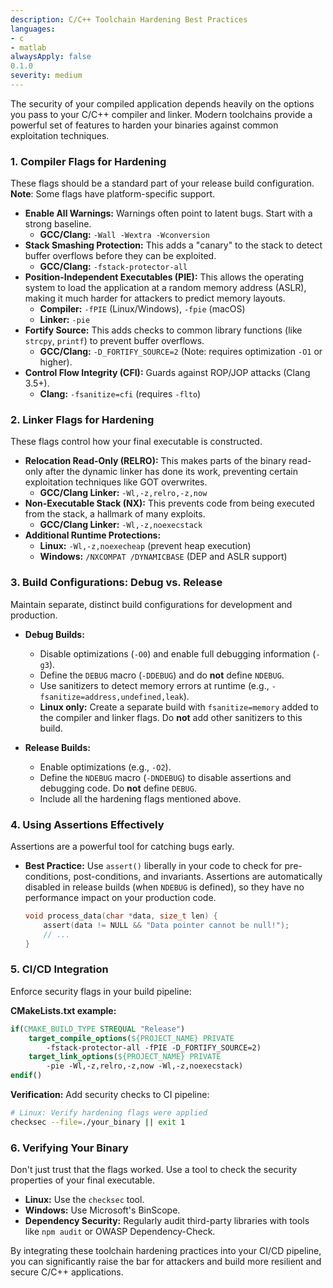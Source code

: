 ```yaml
---
description: C/C++ Toolchain Hardening Best Practices
languages:
- c
- matlab
alwaysApply: false
0.1.0
severity: medium
---
```


The security of your compiled application depends heavily on the options you pass to your C/C++ compiler and linker. Modern toolchains provide a powerful set of features to harden your binaries against common exploitation techniques.

### 1. Compiler Flags for Hardening

These flags should be a standard part of your release build configuration. **Note**: Some flags have platform-specific support.

*   **Enable All Warnings:** Warnings often point to latent bugs. Start with a strong baseline.
    *   **GCC/Clang:** `-Wall -Wextra -Wconversion`
*   **Stack Smashing Protection:** This adds a "canary" to the stack to detect buffer overflows before they can be exploited.
    *   **GCC/Clang:** `-fstack-protector-all`
*   **Position-Independent Executables (PIE):** This allows the operating system to load the application at a random memory address (ASLR), making it much harder for attackers to predict memory layouts.
    *   **Compiler:** `-fPIE` (Linux/Windows), `-fpie` (macOS)
    *   **Linker:** `-pie`
*   **Fortify Source:** This adds checks to common library functions (like `strcpy`, `printf`) to prevent buffer overflows.
    *   **GCC/Clang:** `-D_FORTIFY_SOURCE=2` (Note: requires optimization `-O1` or higher).
*   **Control Flow Integrity (CFI):** Guards against ROP/JOP attacks (Clang 3.5+).
    *   **Clang:** `-fsanitize=cfi` (requires `-flto`)

### 2. Linker Flags for Hardening

These flags control how your final executable is constructed.

*   **Relocation Read-Only (RELRO):** This makes parts of the binary read-only after the dynamic linker has done its work, preventing certain exploitation techniques like GOT overwrites.
    *   **GCC/Clang Linker:** `-Wl,-z,relro,-z,now`
*   **Non-Executable Stack (NX):** This prevents code from being executed from the stack, a hallmark of many exploits.
    *   **GCC/Clang Linker:** `-Wl,-z,noexecstack`
*   **Additional Runtime Protections:**
    *   **Linux:** `-Wl,-z,noexecheap` (prevent heap execution)
    *   **Windows:** `/NXCOMPAT /DYNAMICBASE` (DEP and ASLR support)

### 3. Build Configurations: Debug vs. Release

Maintain separate, distinct build configurations for development and production.

*   **Debug Builds:**
    *   Disable optimizations (`-O0`) and enable full debugging information (`-g3`).
    *   Define the `DEBUG` macro (`-DDEBUG`) and do **not** define `NDEBUG`.
    *   Use sanitizers to detect memory errors at runtime (e.g., `-fsanitize=address,undefined,leak`).
    *	**Linux only:** Create a separate build with `fsanitize=memory` added to the compiler and linker flags. Do **not** add other sanitizers to this build.

*   **Release Builds:**
    *   Enable optimizations (e.g., `-O2`).
    *   Define the `NDEBUG` macro (`-DNDEBUG`) to disable assertions and debugging code. Do **not** define `DEBUG`.
    *   Include all the hardening flags mentioned above.

### 4. Using Assertions Effectively

Assertions are a powerful tool for catching bugs early.

*   **Best Practice:** Use `assert()` liberally in your code to check for pre-conditions, post-conditions, and invariants. Assertions are automatically disabled in release builds (when `NDEBUG` is defined), so they have no performance impact on your production code.

    ```c
    void process_data(char *data, size_t len) {
        assert(data != NULL && "Data pointer cannot be null!");
        // ...
    }
    ```

### 5. CI/CD Integration

Enforce security flags in your build pipeline:

**CMakeLists.txt example:**
```cmake
if(CMAKE_BUILD_TYPE STREQUAL "Release")
    target_compile_options(${PROJECT_NAME} PRIVATE
        -fstack-protector-all -fPIE -D_FORTIFY_SOURCE=2)
    target_link_options(${PROJECT_NAME} PRIVATE
        -pie -Wl,-z,relro,-z,now -Wl,-z,noexecstack)
endif()
```

**Verification:** Add security checks to CI pipeline:
```bash
# Linux: Verify hardening flags were applied
checksec --file=./your_binary || exit 1
```

### 6. Verifying Your Binary

Don't just trust that the flags worked. Use a tool to check the security properties of your final executable.

*   **Linux:** Use the `checksec` tool.
*   **Windows:** Use Microsoft's BinScope.
*   **Dependency Security:** Regularly audit third-party libraries with tools like `npm audit` or OWASP Dependency-Check.

By integrating these toolchain hardening practices into your CI/CD pipeline, you can significantly raise the bar for attackers and build more resilient and secure C/C++ applications.
